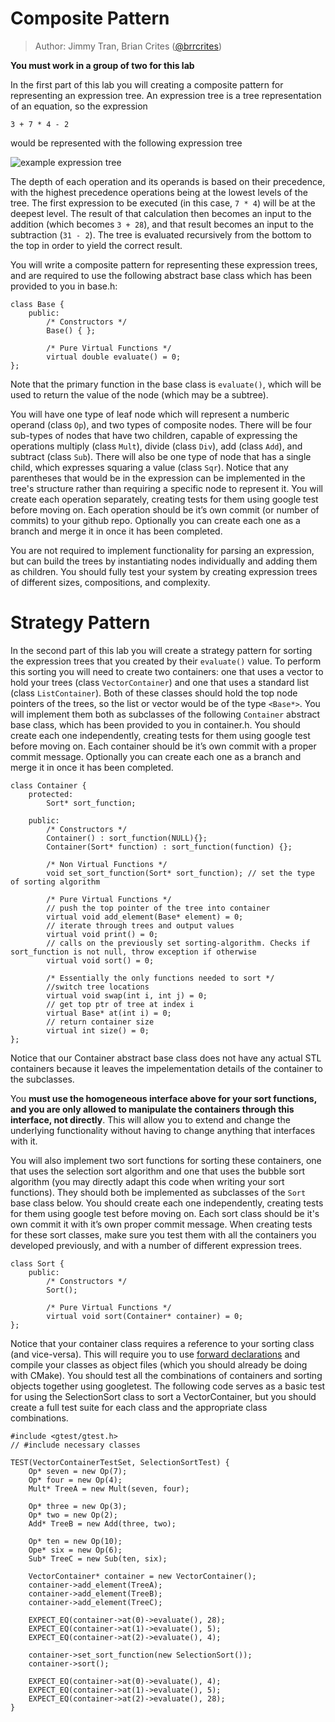 # Composite Pattern

> Author: Jimmy Tran, Brian Crites ([@brrcrites](https://github.com/brrcrites))

**You must work in a group of two for this lab**

In the first part of this lab you will creating a composite pattern for representing an expression tree. An expression tree is a tree representation of an equation, so the expression

```
3 + 7 * 4 - 2
```

would be represented with the following expression tree

![example expression tree](https://github.com/cs100/template-lab-03-composite-strategy/blob/master/images/intro-tree.png?raw=true)

The depth of each operation and its operands is based on their precedence, with the highest precedence operations being at the lowest levels of the tree. The first expression to be executed (in this case, `7 * 4`) will be at the deepest level. The result of that calculation then becomes an input to the addition (which becomes `3 + 28`), and that result becomes an input to the subtraction (`31 - 2`). The tree is evaluated recursively from the bottom to the top in order to yield the correct result.

You will write a composite pattern for representing these expression trees, and are required to use the following abstract base class which has been provided to you in base.h:

```
class Base {
    public:
        /* Constructors */
        Base() { };

        /* Pure Virtual Functions */
        virtual double evaluate() = 0;
};
```

Note that the primary function in the base class is `evaluate()`, which will be used to return the value of the node (which may be a subtree).

You will have one type of leaf node which will represent a numberic operand (class `Op`), and two types of composite nodes. There will be four sub-types of nodes that have two children, capable of expressing the operations multiply (class `Mult`), divide (class `Div`), add (class `Add`), and subtract (class `Sub`). There will also be one type of node that has a single child, which expresses squaring a value (class `Sqr`). Notice that any parentheses that would be in the expression can be implemented in the tree's structure rather than requiring a specific node to represent it. You will create each operation separately, creating tests for them using google test before moving on. Each operation should be it’s own commit (or number of commits) to your github repo. Optionally you can create each one as a branch and merge it in once it has been completed.

You are not required to implement functionality for parsing an expression, but can build the trees by instantiating nodes individually and adding them as children. You should fully test your system by creating expression trees of different sizes, compositions, and complexity.

# Strategy Pattern

In the second part of this lab you will create a strategy pattern for sorting the expression trees that you created by their `evaluate()` value. To perform this sorting you will need to create two containers: one that uses a vector to hold your trees (class `VectorContainer`) and one that uses a standard list (class `ListContainer`). Both of these classes should hold the top node pointers of the trees, so the list or vector would be of the type `<Base*>`. You will implement them both as subclasses of the following `Container` abstract base class, which has been provided to you in container.h. You should create each one independently, creating tests for them using google test before moving on. Each container should be it’s own commit with a proper commit message. Optionally you can create each one as a branch and merge it in once it has been completed.

```
class Container {
    protected:
        Sort* sort_function;

    public:
        /* Constructors */
        Container() : sort_function(NULL){};
        Container(Sort* function) : sort_function(function) {};

        /* Non Virtual Functions */
        void set_sort_function(Sort* sort_function); // set the type of sorting algorithm

        /* Pure Virtual Functions */
        // push the top pointer of the tree into container
        virtual void add_element(Base* element) = 0;
        // iterate through trees and output values
        virtual void print() = 0;
        // calls on the previously set sorting-algorithm. Checks if sort_function is not null, throw exception if otherwise
        virtual void sort() = 0;

        /* Essentially the only functions needed to sort */
        //switch tree locations
        virtual void swap(int i, int j) = 0;
        // get top ptr of tree at index i
        virtual Base* at(int i) = 0;
        // return container size
        virtual int size() = 0;
};
```

Notice that our Container abstract base class does not have any actual STL containers because it leaves the impelementation details of the container to the subclasses.

You **must use the homogeneous interface above for your sort functions, and you are only allowed to manipulate the containers through this interface, not directly**. This will allow you to extend and change the underlying functionality without having to change anything that interfaces with it.

You will also implement two sort functions for sorting these containers, one that uses the selection sort algorithm and one that uses the bubble sort algorithm (you may directly adapt this code when writing your sort functions). They should both be implemented as subclasses of the `Sort` base class below. You should create each one independently, creating tests for them using google test before moving on. Each sort class should be it's own commit it with it’s own proper commit message. When creating tests for these sort classes, make sure you test them with all the containers you developed previously, and with a number of different expression trees.

```
class Sort {
    public:
        /* Constructors */
        Sort();

        /* Pure Virtual Functions */
        virtual void sort(Container* container) = 0;
};
```

Notice that your container class requires a reference to your sorting class (and vice-versa). This will require you to use [forward declarations](http://www.umich.edu/~eecs381/handouts/IncompleteDeclarations.pdf) and compile your classes as object files (which you should already be doing with CMake). You should test all the combinations of containers and sorting objects together using googletest. The following code serves as a basic test for using the SelectionSort class to sort a VectorContainer, but you should create a full test suite for each class and the appropriate class combinations.

```
#include <gtest/gtest.h>
// #include necessary classes

TEST(VectorContainerTestSet, SelectionSortTest) {
    Op* seven = new Op(7);
    Op* four = new Op(4);
    Mult* TreeA = new Mult(seven, four);

    Op* three = new Op(3);
    Op* two = new Op(2);
    Add* TreeB = new Add(three, two);

    Op* ten = new Op(10);
    Ope* six = new Op(6);
    Sub* TreeC = new Sub(ten, six);

    VectorContainer* container = new VectorContainer();
    container->add_element(TreeA);
    container->add_element(TreeB);
    container->add_element(TreeC);

    EXPECT_EQ(container->at(0)->evaluate(), 28);
    EXPECT_EQ(container->at(1)->evaluate(), 5);
    EXPECT_EQ(container->at(2)->evaluate(), 4);

    container->set_sort_function(new SelectionSort());
    container->sort();

    EXPECT_EQ(container->at(0)->evaluate(), 4);
    EXPECT_EQ(container->at(1)->evaluate(), 5);
    EXPECT_EQ(container->at(2)->evaluate(), 28);
}
```
